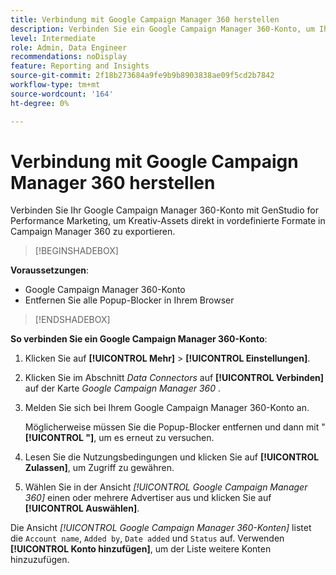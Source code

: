 ```yaml
---
title: Verbindung mit Google Campaign Manager 360 herstellen
description: Verbinden Sie ein Google Campaign Manager 360-Konto, um Ihre Anzeigen und Medien mit Adobe GenStudio for Performance Marketing zu aktivieren und zu überwachen.
level: Intermediate
role: Admin, Data Engineer
recommendations: noDisplay
feature: Reporting and Insights
source-git-commit: 2f18b273684a9fe9b9b8903838ae09f5cd2b7842
workflow-type: tm+mt
source-wordcount: '164'
ht-degree: 0%

---
```


# Verbindung mit Google Campaign Manager 360 herstellen

Verbinden Sie Ihr Google Campaign Manager 360-Konto mit GenStudio for Performance Marketing, um Kreativ-Assets direkt in vordefinierte Formate in Campaign Manager 360 zu exportieren.

>[!BEGINSHADEBOX]

**Voraussetzungen**:

- Google Campaign Manager 360-Konto
- Entfernen Sie alle Popup-Blocker in Ihrem Browser

>[!ENDSHADEBOX]

**So verbinden Sie ein Google Campaign Manager 360-Konto**:

1. Klicken Sie auf **[!UICONTROL Mehr]** > **[!UICONTROL Einstellungen]**.

1. Klicken Sie im Abschnitt _Data Connectors_ auf **[!UICONTROL Verbinden]** auf der Karte _Google Campaign Manager 360_ .

1. Melden Sie sich bei Ihrem Google Campaign Manager 360-Konto an.

   Möglicherweise müssen Sie die Popup-Blocker entfernen und dann mit &quot;**[!UICONTROL &quot;]**, um es erneut zu versuchen.

1. Lesen Sie die Nutzungsbedingungen und klicken Sie auf **[!UICONTROL Zulassen]**, um Zugriff zu gewähren.

1. Wählen Sie in der Ansicht _[!UICONTROL Google Campaign Manager 360]_ einen oder mehrere Advertiser aus und klicken Sie auf **[!UICONTROL Auswählen]**.

Die Ansicht _[!UICONTROL Google Campaign Manager 360-Konten]_ listet die `Account name`, `Added by`, `Date added` und `Status` auf. Verwenden **[!UICONTROL Konto hinzufügen]**, um der Liste weitere Konten hinzuzufügen.
